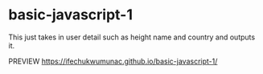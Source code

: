 # basic-javascript-1

This just takes in user detail such as height name and country and outputs it.

PREVIEW
https://ifechukwumunac.github.io/basic-javascript-1/
